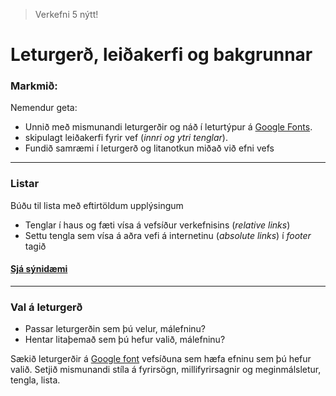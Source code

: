 > Verkefni 5 nýtt!

# Leturgerð, leiðakerfi og bakgrunnar


### Markmið:

Nemendur geta:
* Unnið með mismunandi leturgerðir og náð í leturtýpur á [Google Fonts](https://fonts.google.com/). 
* skipulagt leiðakerfi fyrir vef (_innri og ytri tenglar_).
* Fundið samræmi í leturgerð og litanotkun miðað við efni vefs 

---

### Listar  
 
Búðu til lista með eftirtöldum upplýsingum 

* Tenglar í haus og fæti vísa á vefsíður verkefnisins (_relative links_)
* Settu tengla sem vísa á aðra vefi á internetinu (_absolute links_) í _footer_ tagið

#### [Sjá sýnidæmi](https://vefgrunnur.github.io/synidaemi/verkefni-6/)

---

### Val á leturgerð  

* Passar leturgerðin sem þú velur, málefninu?  
* Hentar litaþemað sem þú hefur valið, málefninu?

Sækið leturgerðir á [Google font]() vefsíðuna sem hæfa efninu sem þú hefur valið.  Setjið mismunandi stíla á fyrirsögn, millifyrirsagnir og meginmálsletur, tengla, lista.  